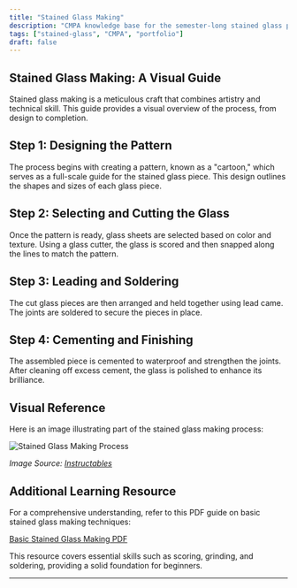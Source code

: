 ```yaml
---
title: "Stained Glass Making"
description: "CMPA knowledge base for the semester-long stained glass project"
tags: ["stained-glass", "CMPA", "portfolio"]
draft: false
---
```


## Stained Glass Making: A Visual Guide

Stained glass making is a meticulous craft that combines artistry and technical skill. This guide provides a visual overview of the process, from design to completion.

## Step 1: Designing the Pattern

The process begins with creating a pattern, known as a "cartoon," which serves as a full-scale guide for the stained glass piece. This design outlines the shapes and sizes of each glass piece.

## Step 2: Selecting and Cutting the Glass

Once the pattern is ready, glass sheets are selected based on color and texture. Using a glass cutter, the glass is scored and then snapped along the lines to match the pattern.

## Step 3: Leading and Soldering

The cut glass pieces are then arranged and held together using lead came. The joints are soldered to secure the pieces in place.

## Step 4: Cementing and Finishing

The assembled piece is cemented to waterproof and strengthen the joints. After cleaning off excess cement, the glass is polished to enhance its brilliance.

## Visual Reference

Here is an image illustrating part of the stained glass making process:

![Stained Glass Making Process](https://www.instructables.com/files/deriv/FFK/8ZQ8/HS6W1V5F/FFK8ZQ8HS6W1V5F.LARGE.jpg)

*Image Source: [Instructables](https://www.instructables.com/How-To-Stained-Glass/)*

## Additional Learning Resource

For a comprehensive understanding, refer to this PDF guide on basic stained glass making techniques:

[Basic Stained Glass Making PDF](https://www.anythinginstainedglass.com/books/LookInside/BasicStainedGlassMakingLookInsidetheBook.pdf)

This resource covers essential skills such as scoring, grinding, and soldering, providing a solid foundation for beginners.

---

